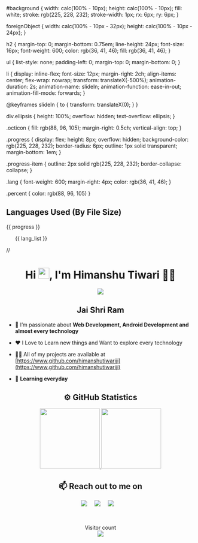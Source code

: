 ﻿<svg width="360" height="210" xmlns="http://www.w3.org/2000/svg">
<style>
svg {
  font-family: -apple-system, BlinkMacSystemFont, Segoe UI, Helvetica, Arial, sans-serif, Apple Color Emoji, Segoe UI Emoji;
  font-size: 14px;
  line-height: 21px;
}

#background {
  width: calc(100% - 10px);
  height: calc(100% - 10px);
  fill: white;
  stroke: rgb(225, 228, 232);
  stroke-width: 1px;
  rx: 6px;
  ry: 6px;
}

foreignObject {
  width: calc(100% - 10px - 32px);
  height: calc(100% - 10px - 24px);
}

h2 {
  margin-top: 0;
  margin-bottom: 0.75em;
  line-height: 24px;
  font-size: 16px;
  font-weight: 600;
  color: rgb(36, 41, 46);
  fill: rgb(36, 41, 46);
}

ul {
  list-style: none;
  padding-left: 0;
  margin-top: 0;
  margin-bottom: 0;
}

li {
  display: inline-flex;
  font-size: 12px;
  margin-right: 2ch;
  align-items: center;
  flex-wrap: nowrap;
  transform: translateX(-500%);
  animation-duration: 2s;
  animation-name: slideIn;
  animation-function: ease-in-out;
  animation-fill-mode: forwards;
}

@keyframes slideIn {
  to {
    transform: translateX(0);
  }
}

div.ellipsis {
  height: 100%;
  overflow: hidden;
  text-overflow: ellipsis;
}

.octicon {
  fill: rgb(88, 96, 105);
  margin-right: 0.5ch;
  vertical-align: top;
}

.progress {
  display: flex;
  height: 8px;
  overflow: hidden;
  background-color: rgb(225, 228, 232);
  border-radius: 6px;
  outline: 1px solid transparent;
  margin-bottom: 1em;
}

.progress-item {
  outline: 2px solid rgb(225, 228, 232);
  border-collapse: collapse;
}

.lang {
  font-weight: 600;
  margin-right: 4px;
  color: rgb(36, 41, 46);
}

.percent {
  color: rgb(88, 96, 105)
}
</style>
<g transform="translate(5, 5)">
<rect id="background" />
<g transform="translate(16, 16)">
<foreignObject>
<div xmlns="http://www.w3.org/1999/xhtml" class="ellipsis">

<h2>Languages Used (By File Size)</h2>

<div>
<span class="progress">
{{ progress }}
</span>
</div>

<ul>

{{ lang_list }}

</ul>

</div>
</foreignObject>
</g>
</g>
</svg>




//<h1 align="center">Hi <img src="https://github.com/TheDudeThatCode/TheDudeThatCode/blob/master/Assets/Hi.gif" width="29px">, I'm Himanshu Tiwari 👨‍💻 </h1>
 
 <p align="center">
<img src="https://camo.githubusercontent.com/992babdffd8c74a1502de375fbdf7e4d54773242/68747470733a2f2f6d656469612e67697068792e636f6d2f6d656469612f53576f536b4e36447854737a71494b4571762f67697068792e676966">
 </p>
 
<h2 align="center">Jai Shri Ram </h2>

- 🌱 I’m passionate about **Web Development, Android Development and almost every technology**

- ❤️ I Love to Learn new things and Want to explore every technology

- 👨‍💻 All of my projects are available at [https://www.github.com/himanshutiwariji](https://www.github.com/himanshutiwariji)

- 💬 **Learning everyday**

<h2 align="center">⚙️ GitHub Statistics</h2>

<p align="center">
<a href="https://github.com/DhairyaBahl">
  <img height="160em" src="https://github-readme-stats.vercel.app/api?username=himanshutiwariji&show_icons=true&theme=radical&include_all_commits=true&count_private=true"/>
  <img height="160em" src="https://github-readme-stats.vercel.app/api/top-langs/?username=himanshutiwariji&layout=compact&langs_count=8&theme=radical"/>
</a>
</p>

<h2 align="center">📫 Reach out to me on</h2>
<p align="center">
  <a target="_blank"href="https://www.linkedin.com/in/himanshu-tiwari-10561017b/"><img src="https://img.shields.io/badge/LinkedIn-0077B5?style=for-the-badge&logo=linkedin&logoColor=white" /></a>&nbsp;&nbsp;&nbsp;&nbsp;
  <a target="_blank"href="https://twitter.com/himanshu0347"><img src="https://img.shields.io/badge/Twitter-1DA1F2?style=for-the-badge&logo=twitter&logoColor=white" /></a>&nbsp;&nbsp;&nbsp;&nbsp;
  <a href="mailto:himanshutiwari059@gmail.com?subject=Hello%20Himanshu,%20From%20Github"><img src="https://img.shields.io/badge/Gmail-D14836?style=for-the-badge&logo=gmail&logoColor=white" /></a>&nbsp;&nbsp;&nbsp;&nbsp;
  </p>

<br />

<p align="center"> 
  Visitor count<br>
  <img src="https://profile-counter.glitch.me/himanshutiwariji/count.svg" />
</p>

